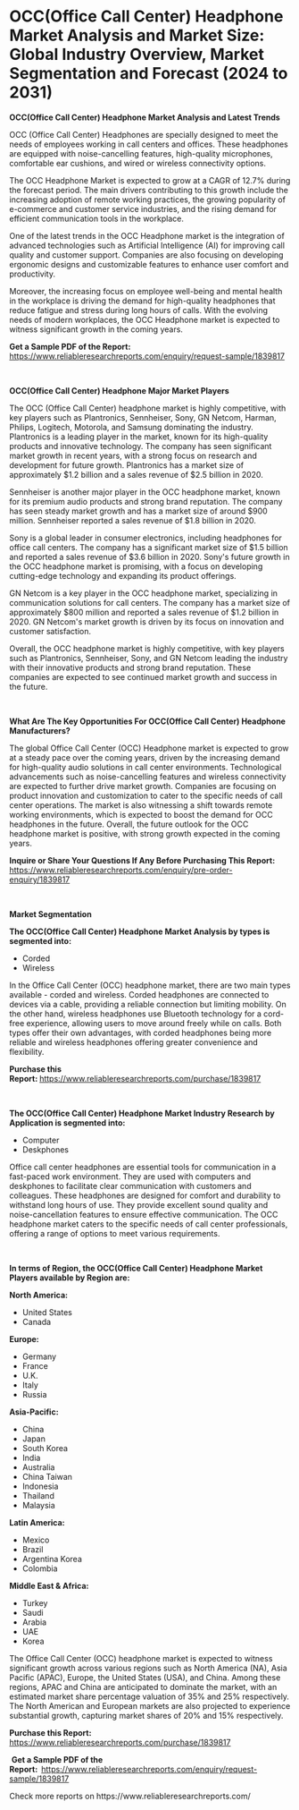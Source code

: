 <p><h1>OCC(Office Call Center) Headphone Market Analysis and Market Size: Global Industry Overview, Market Segmentation and Forecast (2024 to 2031)</h1></p><p><strong>OCC(Office Call Center) Headphone Market Analysis and Latest Trends</strong></p>
<p><p>OCC (Office Call Center) Headphones are specially designed to meet the needs of employees working in call centers and offices. These headphones are equipped with noise-cancelling features, high-quality microphones, comfortable ear cushions, and wired or wireless connectivity options.</p><p>The OCC Headphone Market is expected to grow at a CAGR of 12.7% during the forecast period. The main drivers contributing to this growth include the increasing adoption of remote working practices, the growing popularity of e-commerce and customer service industries, and the rising demand for efficient communication tools in the workplace.</p><p>One of the latest trends in the OCC Headphone market is the integration of advanced technologies such as Artificial Intelligence (AI) for improving call quality and customer support. Companies are also focusing on developing ergonomic designs and customizable features to enhance user comfort and productivity.</p><p>Moreover, the increasing focus on employee well-being and mental health in the workplace is driving the demand for high-quality headphones that reduce fatigue and stress during long hours of calls. With the evolving needs of modern workplaces, the OCC Headphone market is expected to witness significant growth in the coming years.</p></p>
<p><strong>Get a Sample PDF of the Report:&nbsp;</strong> <a href="https://www.reliableresearchreports.com/enquiry/request-sample/1839817">https://www.reliableresearchreports.com/enquiry/request-sample/1839817</a></p>
<p>&nbsp;</p>
<p><strong>OCC(Office Call Center) Headphone Major Market Players</strong></p>
<p><p>The OCC (Office Call Center) headphone market is highly competitive, with key players such as Plantronics, Sennheiser, Sony, GN Netcom, Harman, Philips, Logitech, Motorola, and Samsung dominating the industry. Plantronics is a leading player in the market, known for its high-quality products and innovative technology. The company has seen significant market growth in recent years, with a strong focus on research and development for future growth. Plantronics has a market size of approximately $1.2 billion and a sales revenue of $2.5 billion in 2020.</p><p>Sennheiser is another major player in the OCC headphone market, known for its premium audio products and strong brand reputation. The company has seen steady market growth and has a market size of around $900 million. Sennheiser reported a sales revenue of $1.8 billion in 2020.</p><p>Sony is a global leader in consumer electronics, including headphones for office call centers. The company has a significant market size of $1.5 billion and reported a sales revenue of $3.6 billion in 2020. Sony's future growth in the OCC headphone market is promising, with a focus on developing cutting-edge technology and expanding its product offerings.</p><p>GN Netcom is a key player in the OCC headphone market, specializing in communication solutions for call centers. The company has a market size of approximately $800 million and reported a sales revenue of $1.2 billion in 2020. GN Netcom's market growth is driven by its focus on innovation and customer satisfaction.</p><p>Overall, the OCC headphone market is highly competitive, with key players such as Plantronics, Sennheiser, Sony, and GN Netcom leading the industry with their innovative products and strong brand reputation. These companies are expected to see continued market growth and success in the future.</p></p>
<p>&nbsp;</p>
<p><strong>What Are The Key Opportunities For OCC(Office Call Center) Headphone Manufacturers?</strong></p>
<p><p>The global Office Call Center (OCC) Headphone market is expected to grow at a steady pace over the coming years, driven by the increasing demand for high-quality audio solutions in call center environments. Technological advancements such as noise-cancelling features and wireless connectivity are expected to further drive market growth. Companies are focusing on product innovation and customization to cater to the specific needs of call center operations. The market is also witnessing a shift towards remote working environments, which is expected to boost the demand for OCC headphones in the future. Overall, the future outlook for the OCC headphone market is positive, with strong growth expected in the coming years.</p></p>
<p><strong>Inquire or Share Your Questions If Any Before Purchasing This Report:</strong> <a href="https://www.reliableresearchreports.com/enquiry/pre-order-enquiry/1839817">https://www.reliableresearchreports.com/enquiry/pre-order-enquiry/1839817</a></p>
<p>&nbsp;</p>
<p><strong>Market Segmentation</strong></p>
<p><strong>The OCC(Office Call Center) Headphone Market Analysis by types is segmented into:</strong></p>
<p><ul><li>Corded</li><li>Wireless</li></ul></p>
<p><p>In the Office Call Center (OCC) headphone market, there are two main types available - corded and wireless. Corded headphones are connected to devices via a cable, providing a reliable connection but limiting mobility. On the other hand, wireless headphones use Bluetooth technology for a cord-free experience, allowing users to move around freely while on calls. Both types offer their own advantages, with corded headphones being more reliable and wireless headphones offering greater convenience and flexibility.</p></p>
<p><strong>Purchase this Report:&nbsp;</strong><a href="https://www.reliableresearchreports.com/purchase/1839817">https://www.reliableresearchreports.com/purchase/1839817</a></p>
<p>&nbsp;</p>
<p><strong>The OCC(Office Call Center) Headphone Market Industry Research by Application is segmented into:</strong></p>
<p><ul><li>Computer</li><li>Deskphones</li></ul></p>
<p><p>Office call center headphones are essential tools for communication in a fast-paced work environment. They are used with computers and deskphones to facilitate clear communication with customers and colleagues. These headphones are designed for comfort and durability to withstand long hours of use. They provide excellent sound quality and noise-cancellation features to ensure effective communication. The OCC headphone market caters to the specific needs of call center professionals, offering a range of options to meet various requirements.</p></p>
<p>&nbsp;</p>
<p><strong>In terms of Region, the OCC(Office Call Center) Headphone Market Players available by Region are:</strong></p>
<p>
    <p> <strong> North America: </strong>
        <ul>
            <li>United States</li>
            <li>Canada</li>
        </ul>
        </p> 
    <p> <strong> Europe: </strong>
        <ul>
            <li>Germany</li>
            <li>France</li>
            <li>U.K.</li>
            <li>Italy</li>
            <li>Russia</li>
        </ul>
        </p> 
    <p> <strong> Asia-Pacific: </strong>
        <ul>
            <li>China</li>
            <li>Japan</li>
            <li>South Korea</li>
            <li>India</li>
            <li>Australia</li>
            <li>China Taiwan</li>
            <li>Indonesia</li>
            <li>Thailand</li>
            <li>Malaysia</li>
        </ul>
        </p> 
    <p> <strong> Latin America: </strong>
        <ul>
            <li>Mexico</li>
            <li>Brazil</li>
            <li>Argentina Korea</li>
            <li>Colombia</li>
        </ul>
        </p> 
    <p> <strong> Middle East & Africa: </strong>
        <ul>
            <li>Turkey</li>
            <li>Saudi</li>
            <li>Arabia</li>
            <li>UAE</li>
            <li>Korea</li>
        </ul>
    </p>
    </p>
<p><p>The Office Call Center (OCC) headphone market is expected to witness significant growth across various regions such as North America (NA), Asia Pacific (APAC), Europe, the United States (USA), and China. Among these regions, APAC and China are anticipated to dominate the market, with an estimated market share percentage valuation of 35% and 25% respectively. The North American and European markets are also projected to experience substantial growth, capturing market shares of 20% and 15% respectively.</p></p>
<p><strong>Purchase this Report: </strong><a href="https://www.reliableresearchreports.com/purchase/1839817">https://www.reliableresearchreports.com/purchase/1839817</a></p>
<p>&nbsp;<strong>Get a Sample PDF of the Report:&nbsp;&nbsp;</strong><a href="https://www.reliableresearchreports.com/enquiry/request-sample/1839817">https://www.reliableresearchreports.com/enquiry/request-sample/1839817</a></p>
<p><strong></strong></p>
<p>Check more reports on https://www.reliableresearchreports.com/</p>